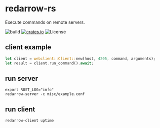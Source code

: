 # redarrow-rs

Execute commands on remote servers.

![build](https://github.com/douban/redarrow-rs/workflows/test/badge.svg)
[![crates.io](https://img.shields.io/crates/v/redarrow.svg)](https://crates.io/crates/redarrow)
![License](https://img.shields.io/crates/l/redarrow.svg)

## client example

```rust
let client = webclient::Client::new(host, 4205, command, arguments);
let result = client.run_command().await;
```

## run server

```shell
export RUST_LOG="info"
redarrow-server -c misc/example.conf
```

## run client

```shell
redarrow-client uptime
```
